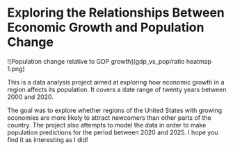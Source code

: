 # Exploring the Relationships Between Economic Growth and Population Change

![Population change relative to GDP growth](gdp_vs_pop/ratio heatmap 1.png)

This is a data analysis project aimed at exploring how economic growth in a region affects its population. It covers a date range of twenty years between 2000 and 2020. 

The goal was to explore whether regions of the United States with growing economies are more likely to attract newcomers than other parts of the country. The project also attempts to model the data in order to make population predictions for the period between 2020 and 2025. I hope you find it as interesting as I did!
